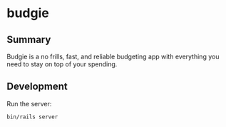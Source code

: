 # budgie

## Summary

Budgie is a no frills, fast, and reliable budgeting app with everything you need to stay on top of your spending.

## Development

Run the server:

```bash
bin/rails server
```
